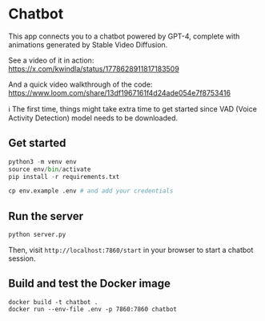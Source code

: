 # Chatbot

This app connects you to a chatbot powered by GPT-4, complete with animations generated by Stable Video Diffusion.

See a video of it in action: https://x.com/kwindla/status/1778628911817183509

And a quick video walkthrough of the code: https://www.loom.com/share/13df1967161f4d24ade054e7f8753416

ℹ️ The first time, things might take extra time to get started since VAD (Voice Activity Detection) model needs to be downloaded.

## Get started

```python
python3 -m venv env
source env/bin/activate
pip install -r requirements.txt

cp env.example .env # and add your credentials

```

## Run the server

```bash
python server.py
```

Then, visit `http://localhost:7860/start` in your browser to start a chatbot session.

## Build and test the Docker image

```
docker build -t chatbot .
docker run --env-file .env -p 7860:7860 chatbot
```

